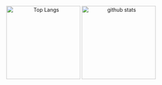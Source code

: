 
<p align="center"> 
  <img alt="Top Langs" height="200px" src="https://github-readme-stats.vercel.app/api?username=reckyy&theme=react&count_private=true" />
  <img alt="github stats" height="200px" src="https://github-readme-stats.vercel.app/api/top-langs/?username=reckyy&layout=compact&theme=algolia&count_private=true" />
</p>
